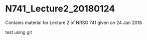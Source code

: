# N741_Lecture2_20180124
Contains material for Lecture 2 of NRSG 741 given on 24 Jan 2018

test using git